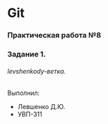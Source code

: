 # Git
### Практическая работа №8
### Задание 1.
###### levshenkody-ветка. 

Выполнил:
* Левшенко Д.Ю.
* УВП-311